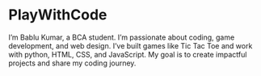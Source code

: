 # PlayWithCode
I’m Bablu Kumar, a BCA student. I’m passionate about coding, game development, and web design. I’ve built games like Tic Tac Toe and work with python, HTML, CSS, and JavaScript. My goal is to create impactful projects and share my coding journey.  
